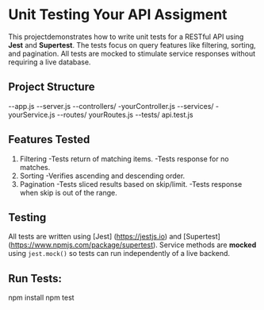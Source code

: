 # Unit Testing Your API Assigment

This projectdemonstrates how to write unit tests for a RESTful API using **Jest** and **Supertest**. The tests focus on query features like filtering, sorting, and pagination. All tests are mocked to stimulate service responses without requiring a live database.

## Project Structure

--app.js
--server.js
--controllers/
-yourController.js
--services/
-yourService.js
--routes/
yourRoutes.js
--tests/
api.test.js

## Features Tested

1. Filtering
   -Tests return of matching items.
   -Tests response for no matches.
2. Sorting
   -Verifies ascending and descending order.
3. Pagination
   -Tests sliced results based on skip/limit.
   -Tests response when skip is out of the range.

## Testing

All tests are written using [Jest] (https://jestjs.io) and [Supertest] (https://www.npmjs.com/package/supertest).
Service methods are **mocked** using `jest.mock()` so tests can run independently of a live backend.

## Run Tests:

npm install
npm test
